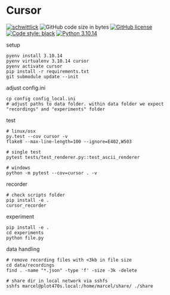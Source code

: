# Cursor

[![schwittlick](https://circleci.com/gh/schwittlick/cursor.svg?style=shield)](https://app.circleci.com/pipelines/github/schwittlick/cursor)
![GitHub code size in bytes](https://img.shields.io/github/languages/code-size/schwittlick/cursor.svg?style=flat-square)
[![GitHub license](https://img.shields.io/github/license/schwittlick/cursor.svg?style=flat-square)](https://github.com/schwittlick/cursor/blob/master/LICENSE)
[![Code style: black](https://img.shields.io/badge/code%20style-black-000000.svg?style=flat-square)](https://github.com/ambv/black)
[![Python 3.10.14](https://img.shields.io/badge/python-3.10.14-blue.svg)](https://www.python.org/downloads/release/python-31014/)

setup

    pyenv install 3.10.14
    pyenv virtualenv 3.10.14 cursor
    pyenv activate cursor
    pip install -r requirements.txt
    git submodule update --init

adjust config.ini

    cp config config_local.ini
    # adjust paths to data folder. within data folder we expect "recordings" and "experiments" folder

test

    # linux/osx
    py.test --cov cursor -v
    flake8 --max-line-length=100 --ignore=E402,W503
    
    # single test
    pytest tests/test_renderer.py::test_ascii_renderer

    # windows
    python -m pytest --cov=cursor . -v

recorder

    # check scripts folder
    pip install -e .
    cursor_recorder

experiment

    pip install -e .
    cd experiments
    python file.py

data handling

    # remove recording files with <3kb in file size
    cd data/recordings
    find . -name "*.json" -type 'f' -size -3k -delete
    
    # share dir in local network via sshfs
    sshfs marcel@plot470s.local:/home/marcel/share/ ./share